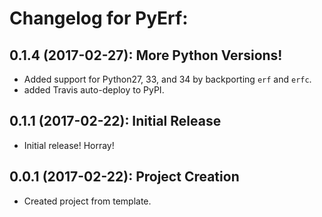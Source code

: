 # Changelog for PyErf:


## 0.1.4 (2017-02-27): More Python Versions!
+ Added support for Python27, 33, and 34 by backporting `erf` and `erfc`.
+ added Travis auto-deploy to PyPI.


## 0.1.1 (2017-02-22): Initial Release
+ Initial release! Horray!


## 0.0.1 (2017-02-22): Project Creation
+ Created project from template.
